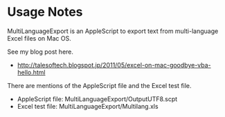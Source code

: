 # Usage Notes
MultiLanguageExport is an AppleScript to export text from multi-language Excel files on Mac OS.

See my blog post here.
- http://talesoftech.blogspot.jp/2011/05/excel-on-mac-goodbye-vba-hello.html

There are mentions of the AppleScript file and the Excel test file.
- AppleScript file: MultiLanguageExport/OutputUTF8.scpt
- Excel test file: MultiLanguageExport/Multilang.xls
